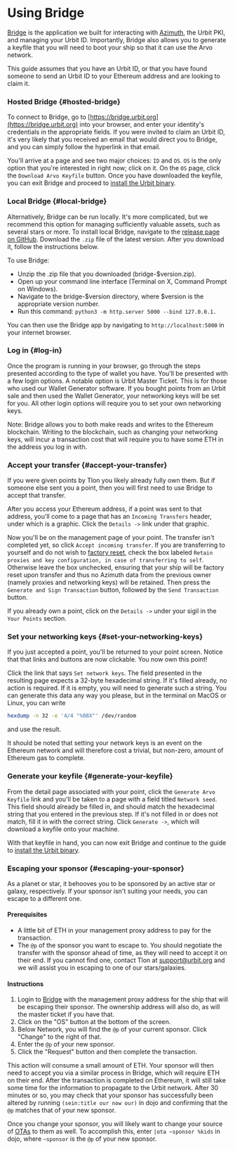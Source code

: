 # Using Bridge

[Bridge](https://github.com/urbit/bridge) is the application we built for interacting with [Azimuth](https://azimuth.network), the Urbit PKI, and managing your Urbit ID. Importantly, Bridge also allows you to generate a keyfile that you will need to boot your ship so that it can use the Arvo network.

This guide assumes that you have an Urbit ID, or that you have found someone to send an Urbit ID to your Ethereum address and are looking to claim it.

### Hosted Bridge {#hosted-bridge}

To connect to Bridge, go to [https://bridge.urbit.org](https://bridge.urbit.org) into your browser, and enter your identity's credentials in the appropriate fields. If you were invited to claim an Urbit ID, it's very likely that you received an email that would direct you to Bridge, and you can simply follow the hyperlink in that email.

You'll arrive at a page and see two major choices: `ID` and `OS`. `OS` is the only option that you're interested in right now; click on it. On the `OS` page, click the `Download Arvo Keyfile` button. Once you have downloaded the keyfile, you can exit Bridge and proceed to [install the Urbit binary](../getting-started).

### Local Bridge {#local-bridge}

Alternatively, Bridge can be run locally. It's more complicated, but we recommend this option for managing sufficiently valuable assets, such as several stars or more. To install local Bridge, navigate to the [release page on GitHub](https://github.com/urbit/bridge/releases/). Download the `.zip` file of the latest version. After you download it, follow the instructions below.

To use Bridge:

- Unzip the .zip file that you downloaded (bridge-$version.zip).
- Open up your command line interface (Terminal on X, Command Prompt on Windows).
- Navigate to the bridge-$version directory, where $version is the appropriate version number.
- Run this command: `python3 -m http.server 5000 --bind 127.0.0.1.`

You can then use the Bridge app by navigating to `http://localhost:5000` in your internet browser.

### Log in {#log-in}

Once the program is running in your browser, go through the steps presented according to the type of wallet you have. You’ll be presented with a few login options. A notable option is Urbit Master Ticket. This is for those who used our Wallet Generator software. If you bought points from an Urbit sale and then used the Wallet Generator, your networking keys will be set for you. All other login options will require you to set your own networking keys.

Note: Bridge allows you to both make reads and writes to the Ethereum blockchain. Writing to the blockchain, such as changing your networking keys, will incur a transaction cost that will require you to have some ETH in the address you log in with.

### Accept your transfer {#accept-your-transfer}

If you were given points by Tlon you likely already fully own them. But if someone else sent you a point, then you will first need to use Bridge to accept that transfer.

After you access your Ethereum address, if a point was sent to that address, you'll come to a page that has an `Incoming Transfers` header, under which is a graphic. Click the `Details ->` link under that graphic.

Now you'll be on the management page of your point. The transfer isn't completed yet, so click `Accept incoming transfer`. If you are transferring to yourself and do not wish to [factory reset](../../manual/id/guide-to-resets.md), check the box labeled `Retain proxies and key configuration, in case of transferring to self`. Otherwise leave the box unchecked, ensuring that your ship will be factory reset upon transfer and thus no Azimuth data from the previous owner (namely proxies and networking keys) will be retained. Then press the `Generate and Sign Transaction` button, followed by the `Send Transaction` button.

If you already own a point, click on the `Details ->` under your sigil in the `Your Points` section.

### Set your networking keys {#set-your-networking-keys}

If you just accepted a point, you'll be returned to your point screen. Notice that that links and buttons are now clickable. You now own this point!

Click the link that says `Set network keys`. The field presented in the resulting page expects a 32-byte hexadecimal string. If it's filled already, no action is required. If it is empty, you will need to generate such a string. You can generate this data any way you please, but in the terminal on MacOS or Linux, you can write

```sh
hexdump -n 32 -e '4/4 "%08X"' /dev/random
```

and use the result.

It should be noted that setting your network keys is an event on the Ethereum network and will therefore cost a trivial, but non-zero, amount of Ethereum gas to complete.

### Generate your keyfile {#generate-your-keyfile}

From the detail page associated with your point, click the `Generate Arvo Keyfile` link and you'll be taken to a page with a field titled `Network seed`. This field should already be filled in, and should match the hexadecimal string that you entered in the previous step. If it's not filled in or does not match, fill it in with the correct string. Click `Generate ->`, which will download a keyfile onto your machine.

With that keyfile in hand, you can now exit Bridge and continue to the guide to [install the Urbit binary](../getting-started).

### Escaping your sponsor {#escaping-your-sponsor}

As a planet or star, it behooves you to be sponsored by an active star or galaxy, respectively. If your sponsor isn't suiting your needs, you can escape to a different one.

#### Prerequisites

- A little bit of ETH in your management proxy address to pay for the transaction.
- The `@p` of the sponsor you want to escape to. You should negotiate the transfer with the sponsor ahead of time, as they will need to accept it on their end. If you cannot find one, contact Tlon at support@urbit.org and we will assist you in escaping to one of our stars/galaxies.

#### Instructions

1. Login to [Bridge](https://bridge.urbit.org) with the management proxy address for the ship that will be escaping their sponsor. The ownership address will also do, as will the master ticket if you have that.
2. Click on the "OS" button at the bottom of the screen.
3. Below Network, you will find the `@p` of your current sponsor. Click "Change" to the right of that.
4. Enter the `@p` of your new sponsor.
5. Click the "Request" button and then complete the transaction.

This action will consume a small amount of ETH. Your sponsor will then need to accept you via a similar process in Bridge, which will require ETH on their end. After the transaction is completed on Ethereum, it will still take some time for the information to propagate to the Urbit network. After 30 minutes or so, you may check that your sponsor has successfully been altered by running `(sein:title our now our)` in dojo and confirming that the `@p` matches that of your new sponsor.

Once you change your sponsor, you will likely want to change your source of [OTAs](../../glossary/ota-updates.md) to them as well. To accomplish this, enter `|ota ~sponsor %kids` in dojo, where `~sponsor` is the `@p` of your new sponsor.
